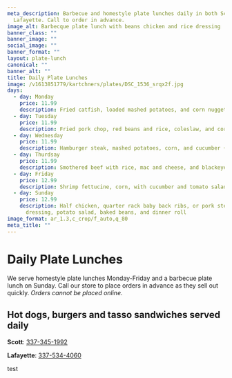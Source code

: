 ```yaml
---
meta_description: Barbecue and homestyle plate lunches daily in both Scott and
  Lafayette. Call to order in advance.
image_alt: Barbecque plate lunch with beans chicken and rice dressing
banner_class: ""
banner_image: ""
social_image: ""
banner_format: ""
layout: plate-lunch
canonical: ""
banner_alt: ""
title: Daily Plate Lunches
image: /v1613851779/kartchners/plates/DSC_1536_srqx2f.jpg
days:
  - day: Monday
    price: 11.99
    description: Fried catfish, loaded mashed potatoes, and corn nuggets
  - day: Tuesday
    price: 11.99
    description: Fried pork chop, red beans and rice, coleslaw, and cornbread
  - day: Wednesday
    price: 11.99
    description: Hamburger steak, mashed potatoes, corn, and cucumber + tomato salad
  - day: Thurdsay
    price: 11.99
    description: Smothered beef with rice, mac and cheese, and blackeye peas
  - day: Friday
    price: 12.99
    description: Shrimp fettucine, corn, with cucumber and tomato salad
  - day: Sunday
    price: 12.99
    description: Half chicken, quarter rack baby back ribs, or pork steak with rice
      dressing, potato salad, baked beans, and dinner roll
image_format: ar_1.3,c_crop/f_auto,q_80
meta_title: ""
---
```

<h1 class="text-5xl text-red-700">
  Daily Plate Lunches
</h1>

<p class="mb-6">We serve homestyle plate lunches Monday-Friday and a barbecue plate lunch on Sunday. Call our store to place orders in advance as they sell out quickly. <em>Orders cannot be placed online.</em></p>
<h2 class="text-gray-800">Hot dogs, burgers and tasso sandwiches served daily</h2>

<p><strong>Scott</strong>: <a href="tel:3373451992">337-345-1992</a></p>
<p class="mb-6"><strong>Lafayette</strong>: <a href="tel:3375344060">337-534-4060</a></p>

test